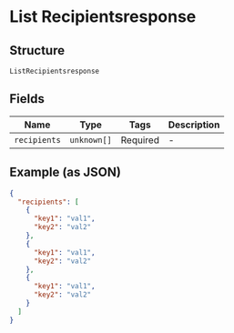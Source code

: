 
# List Recipientsresponse

## Structure

`ListRecipientsresponse`

## Fields

| Name | Type | Tags | Description |
|  --- | --- | --- | --- |
| `recipients` | `unknown[]` | Required | - |

## Example (as JSON)

```json
{
  "recipients": [
    {
      "key1": "val1",
      "key2": "val2"
    },
    {
      "key1": "val1",
      "key2": "val2"
    },
    {
      "key1": "val1",
      "key2": "val2"
    }
  ]
}
```

